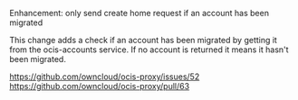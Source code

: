 Enhancement: only send create home request if an account has been migrated

This change adds a check if an account has been migrated by getting it from the
ocis-accounts service. If no account is returned it means it hasn't been migrated.

https://github.com/owncloud/ocis-proxy/issues/52
https://github.com/owncloud/ocis-proxy/pull/63
